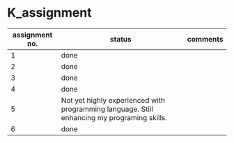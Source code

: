 # K_assignment

assignment no. | status | comments 
----------------|-------|---------
1 | done | 
2 | done |
3 | done |
4 | done |
5 | Not yet highly experienced with programming language. Still enhancing my programing skills.
6 | done |
